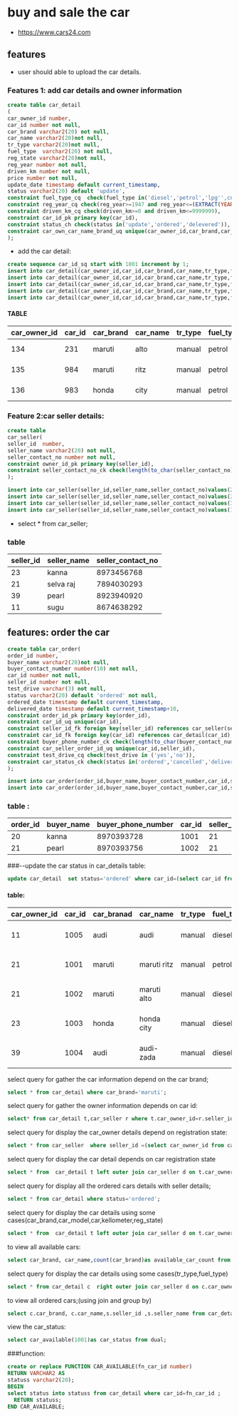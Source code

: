 # buy and sale the car
* https://www.cars24.com

## features
 * user should able to upload the car details.
### Features 1: add car details and owner information
 ```sql
 create table car_detail
(
car_owner_id number,
car_id number not null,
car_brand varchar2(20) not null,
car_name varchar2(20)not null,
tr_type varchar2(20)not null,
fuel_type  varchar2(20) not null,
reg_state varchar2(20)not null,
reg_year number not null,
driven_km number not null,
price number not null,
update_date timestamp default current_timestamp,
status varchar2(20) default 'update',
constraint fuel_type_cq  check(fuel_type in('diesel','petrol','lpg'',cng')),
constraint reg_year_cq check(reg_year>=1947 and reg_year<=(EXTRACT(YEAR from sysdate))),
constraint driven_km_cq check(driven_km>=0 and driven_km<=9999999),
constraint car_id_pk primary key(car_id),
constraint status_ch check(status in('update','ordered','delevered')),
constraint car_own_car_name_brand_uq unique(car_owner_id,car_brand,car_name)
);
```
* add the car detail:
```sql
create sequence car_id_sq start with 1001 increment by 1;
insert into car_detail(car_owner_id,car_id,car_brand,car_name,tr_type,fuel_type,reg_state,reg_year,driven_km,price)values(21,car_id_sq.nextval,'maruti','maruti ritz','manual','petrol','tamil nadu',2019,20000,110890);
insert into car_detail(car_owner_id,car_id,car_brand,car_name,tr_type,fuel_type,reg_state,reg_year,driven_km,price)values(21,car_id_sq.nextval,'maruti','maruti alto','manual','diesel','kerala',2019,20100,789076);
insert into car_detail(car_owner_id,car_id,car_brand,car_name,tr_type,fuel_type,reg_state,reg_year,driven_km,price)values(23,car_id_sq.nextval,'honda','honda city','manual','diesel','tamil nadu',2019,2000,894048);
insert into car_detail(car_owner_id,car_id,car_brand,car_name,tr_type,fuel_type,reg_state,reg_year,driven_km,price)values(39,car_id_sq.nextval,'audi','audi-zada','manual','diesel','tamil nadu',2019,2000,684984);
insert into car_detail(car_owner_id,car_id,car_brand,car_name,tr_type,fuel_type,reg_state,reg_year,driven_km,price)values(11,car_id_sq.nextval,'audi','audi','manual','diesel','tamil nadu',2019,2000,348782);
```
#### TABLE

| car_owner_id | car_id | car_brand | car_name | tr_type | fuel_type | reg_state  | reg_year | driven_km |   price   |update_date  |
|--------------|--------|-----------|----------|---------|-----------|------------|----------|-----------|-----------|-------------|
| 134          | 231    | maruti    | alto     | manual  | petrol    | tamil nadu | 2018     | 20,0000   | 1145000   |02-01-20 PM  |
| 135          | 984    | maruti    | ritz     | manual  | petrol    | kerala     | 2017     | 679030    | 1245000   |02-01-20 PM  |
| 136          | 983    | honda     | city     | manual  | petrol    | mumbai     | 2016     | 157890    | 649000    |02-01-20 PM  |

### Feature 2:car seller details:
```sql
create table 
car_seller(
seller_id  number,
seller_name varchar2(20) not null,
seller_contact_no number not null,
constraint owner_id_pk primary key(seller_id),
constraint seller_contact_no_ck check(length(to_char(seller_contact_no))=10)
);

insert into car_seller(seller_id,seller_name,seller_contact_no)values(23,'kannna',8973456768);
insert into car_seller(seller_id,seller_name,seller_contact_no)values(21,'selva raj',7894030293);
insert into car_seller(seller_id,seller_name,seller_contact_no)values(39,'pearl',8923940920);
insert into car_seller(seller_id,seller_name,seller_contact_no)values(11,'sugu',8674638292);
```
* select * from car_seller;

### table

| seller_id | seller_name  |seller_contact_no|
|---------- |--------------|-----------------|
| 23        | kanna        | 8973456768      |
| 21        | selva raj    | 7894030293      |
| 39        | pearl        | 8923940920      |
| 11        | sugu         | 8674638292      | 

## features: order the car

```sql
create table car_order(
order_id number,
buyer_name varchar2(20)not null,
buyer_contact_number number(10) not null,
car_id number not null,
seller_id number not null,
test_drive varchar(3) not null,
status varchar2(20) default 'ordered' not null,
ordered_date timestamp default current_timestamp,
delivered_date timestamp default current_timestamp+10,
constraint order_id_pk primary key(order_id),
constraint car_id_uq unique(car_id),
constraint seller_id_fk foreign key(seller_id) references car_seller(seller_id),
constraint car_id_fk foreign key(car_id) references car_detail(car_id),
constraint buyer_phone_number_ck check(length(to_char(buyer_contact_number))=10),
constraint car_seller_order_id_uq unique(car_id,seller_id),
constraint test_drive_cq check(test_drive in ('yes','no')),
constraint car_status_ck check(status in('ordered','cancelled','delivered','shipped'))
);

insert into car_order(order_id,buyer_name,buyer_contact_number,car_id,seller_id,test_drive,status)values(order_id_sq.nextval,'kanna',8970393728,1001,21,'yes','ordered');
insert into car_order(order_id,buyer_name,buyer_contact_number,car_id,seller_id,test_drive,status)values(order_id_sq.nextval,'pearl',8970393756,1002,21,'yes','ordered');
```
### table : 
| order_id | buyer_name | buyer_phone_number | car_id | seller_id | test_drive | ordered_date | delivered_date| 
|----------|------------|--------------------|--------|-----------|------------|--------------|---------------|
| 20       | kanna      | 8970393728         | 1001   | 21        |     yes    |   02-01-20   |    12-01-20   |
| 21       | pearl      | 8970393756         | 1002   | 21        |     yes    |   03-01-20   |    13-01-20   |

###--update the car status in car_details table:
```sql
update car_detail  set status='ordered' where car_id=(select car_id from car_order where car_order.car_id=car_detail.car_id); 
```
#### table:
| car_owner_id | car_id | car_branad | car_name    | tr_type | fuel_type | reg_state  | reg_year | driven_km | price  | updated_date                   | status  |
|--------------|--------|------------|-------------|---------|-----------|------------|----------|-----------|--------|--------------------------------|---------|
| 11           | 1005   | audi       | audi        | manual  | diesel    | tamil nadu | 2019     | 2000      | 348782 | 02-01-20 03:31:13.997000000 PM | update  |
| 21           | 1001   | maruti     | maruti ritz | manual  | petrol    | tamil nadu | 2019     | 20000     | 110890 | 02-01-20 03:31:13.970000000 PM | ordered |
| 21           | 1002   | maruti     | maruti alto | manual  | diesel    | kerala     | 2019     | 20100     | 789076 | 02-01-20 03:31:13.977000000 PM | ordered |
| 23           | 1003   | honda      | honda city  | manual  | diesel    | tamil nadu | 2019     | 2000      | 894048 | 02-01-20 03:31:13.982000000 PM | update  |
| 39           | 1004   | audi       | audi-zada   | manual  | diesel    | tamil nadu | 2019     | 2000      | 684984 | 02-01-20 03:31:13.990000000 PM | update  |

select query for  gather the car information depend on the car brand;
```sql
select * from car_detail where car_brand='maruti';
```
select query for  gather the owner information depends on car id:
```sql
select* from car_detail t,car_seller r where t.car_owner_id=r.seller_id;
```
select query for display the car_owner details depend on  registration state:
```sql
select * from car_seller  where seller_id =(select car_owner_id from car_detail where reg_state='kerala');
```
select query for display the car detail depends on car registration state
```sql
select * from  car_detail t left outer join car_seller d on t.car_owner_id=d.seller_id where reg_state='tamil nadu'; 
```
select query for  display all the ordered  cars details with seller details;
```sql
select * from car_detail where status='ordered';
```
select query for  display the car details  using some cases(car_brand,car_model,car,kellometer,reg_state)
```sql
select * from  car_detail t left outer join car_seller d on t.car_owner_id=d.seller_id where t.reg_state='tamil nadu' and t.driven_km>=2000 and driven_km <=20000 and t.car_brand='audi' and t.status='update';
```
to view all available cars:
```sql
select car_brand, car_name,count(car_brand)as available_car_count from car_detail where status='update' group by car_brand,car_name;
```
select query for  display the car details  using some cases(tr_type,fuel_type)
```sql
select * from car_detail c  right outer join car_seller d on c.car_owner_id=d.seller_id where c.tr_type='manual'and c.fuel_type='petrol';
```
to view all ordered cars;(using join and group by)
```sql
select c.car_brand, c.car_name,s.seller_id ,s.seller_name from car_detail c,car_seller s where c.status='ordered' and c.car_owner_id=s.seller_id group by c.car_brand,c.car_name,s.seller_id,s.seller_name;
```
view the car_status:
```sql
select car_available(1001)as car_status from dual;
```
###function:
```sql
create or replace FUNCTION CAR_AVAILABLE(fn_car_id number)
RETURN VARCHAR2 AS 
statuss varchar2(20);
BEGIN
select status into statuss from car_detail where car_id=fn_car_id ; 
  RETURN statuss;
END CAR_AVAILABLE;
```



